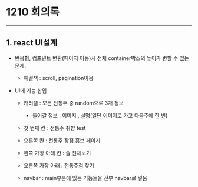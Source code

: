 # 1210 회의록

---

## 1. react UI설계

- 반응형, 컴포넌트 변환(페이지 이동)시 전체 container박스의 높이가 변할 수 있는 문제.

  - 해결책 : scroll, pagination이용

- UI에 기능 삽입
  - 캐러셀 : 모든 전통주 중 random으로 3개 정보

    - 들어갈 정보 : 이미지 , 설명(일단 이미지로 가고 다음주에 한 번)

  - 첫 번째 칸 : 전통주 취향 test
  - 오른쪽 칸 : 전통주 장점 홍보 페이지
  - 왼쪽 가장 아래 칸 : 술 전체보기
  - 오른쪽 가장 아래 : 전통주점 찾기
  - navbar : main부분에 있는 기능들을 전부 navbar로 넣움
